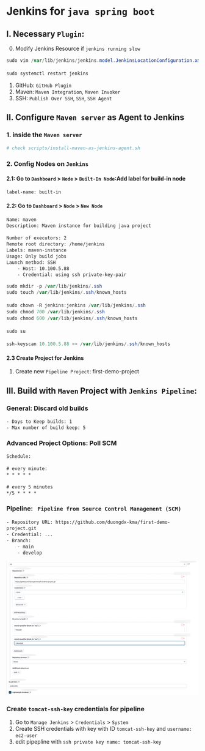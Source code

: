 # Jenkins for `java spring boot`


## I. Necessary `Plugin`:

0. Modify Jenkins Resource if `jenkins running slow`
```powershell
sudo vim /var/lib/jenkins/jenkins.model.JenkinsLocationConfiguration.xml

sudo systemctl restart jenkins
```

1. GitHub: `GitHub Plugin`
2. Maven: `Maven Integration`, `Maven Invoker`
3. SSH: `Publish Over SSH`, `SSH`, `SSH Agent`

## II. Configure `Maven server` as Agent to Jenkins

### 1. inside the `Maven server`
```powershell
# check scripts/install-maven-as-jenkins-agent.sh
```

### 2. Config Nodes on `Jenkins`

#### 2.1: Go to `Dashboard` > `Node` > `Built-In Node`:Add label for build-in node
```t
label-name: built-in
```

#### 2.2: Go to `Dashboard` > `Node` > `New Node`
```t
Name: maven
Description: Maven instance for building java project

Number of executors: 2
Remote root directory: /home/jenkins
Labels: maven-instance
Usage: Only build jobs
Launch method: SSH
    - Host: 10.100.5.88
    - Credential: using ssh private-key-pair
```

```powershell
sudo mkdir -p /var/lib/jenkins/.ssh
sudo touch /var/lib/jenkins/.ssh/known_hosts

sudo chown -R jenkins:jenkins /var/lib/jenkins/.ssh
sudo chmod 700 /var/lib/jenkins/.ssh
sudo chmod 600 /var/lib/jenkins/.ssh/known_hosts

sudo su

ssh-keyscan 10.100.5.88 >> /var/lib/jenkins/.ssh/known_hosts
```

#### 2.3 Create Project for Jenkins
1. Create new `Pipeline Project`: first-demo-project

## III. Build with `Maven` Project with `Jenkins Pipeline`:

### General: Discard old builds
```t
- Days to Keep builds: 1
- Max number of build keep: 5
```

### Advanced Project Options: Poll SCM
```t
Schedule:

# every minute:
* * * * *

# every 5 minutes
*/5 * * * *
```

### Pipeline: ` Pipeline from Source Control Management (SCM)`
```t
- Repository URL: https://github.com/duongdx-kma/first-demo-project.git
- Credential: ...
- Branch:
    - main
    - develop
```

![alt text](images/jenkins-scm.png)

### Create `tomcat-ssh-key` credentials for pipeline

1. Go to `Manage Jenkins` > `Credentials` >  `System`
2. Create SSH credentials with key with ID `tomcat-ssh-key` and `username: ec2-user`
3. edit pipepline with `ssh private key name: tomcat-ssh-key`